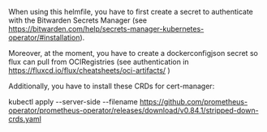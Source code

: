 When using this helmfile, you have to first create a secret to authenticate with the Bitwarden Secrets Manager (see https://bitwarden.com/help/secrets-manager-kubernetes-operator/#installation).

Moreover, at the moment, you have to create a dockerconfigjson secret so flux can pull from OCIRegistries (see authentication in https://fluxcd.io/flux/cheatsheets/oci-artifacts/ )

Additionally, you have to install these CRDs for cert-manager:

kubectl apply --server-side --filename https://github.com/prometheus-operator/prometheus-operator/releases/download/v0.84.1/stripped-down-crds.yaml